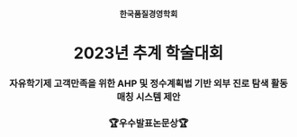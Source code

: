 <h4 align='center'> 한국품질경영학회 </h4>

<h1 align='center'> 2023년 추계 학술대회 </h1>

<h3 align='center'> 자유학기제 고객만족을 위한 AHP 및 정수계획법 기반 외부 진로 탐색 활동 매칭 시스템 제안 </h3>


<h3 align='center'> 🏆우수발표논문상🏆 </h3>
<br>
